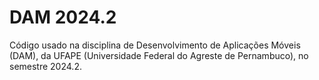 # DAM 2024.2

Código usado na disciplina de Desenvolvimento de Aplicações Móveis (DAM), da UFAPE (Universidade Federal do Agreste de Pernambuco), no semestre 2024.2.
